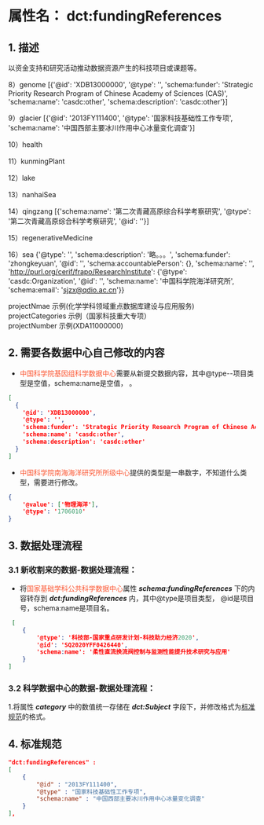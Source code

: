 # 属性名： dct:fundingReferences

## 1. 描述
以资金支持和研究活动推动数据资源产生的科技项目或课题等。




8）genome [{'@id': 'XDB13000000', '@type': '', 'schema:funder': 'Strategic Priority Research Program of Chinese Academy of Sciences (CAS)', 'schema:name': 'casdc:other', 'schema:description': 'casdc:other'}]

9）glacier  [{'@id': '2013FY111400', '@type': '国家科技基础性工作专项', 'schema:name': '中国西部主要冰川作用中心冰量变化调查'}]

10）health

11）kunmingPlant

12）lake

13）nanhaiSea
 
14）qingzang [{'schema:name': '第二次青藏高原综合科学考察研究', '@type': '第二次青藏高原综合科学考察研究', '@id': ''}]

15）regenerativeMedicine 

16）sea {'@type': '', 'schema:description': '略。。。', 'schema:funder': 'zhongkeyuan', '@id': '', 'schema:accountablePerson': {}, 'schema:name': '', 'http://purl.org/cerif/frapo/ResearchInstitute': {'@type': 'casdc:Organization', '@id': '', 'schema:name': '中国科学院海洋研究所', 'schema:email': 'sjzx@qdio.ac.cn'}}

projectNmae  示例(化学学科领域重点数据库建设与应用服务)     
projectCategories 示例（国家科技重大专项）      
projectNumber  示例(XDA11000000)      



## 2. 需要各数据中心自己修改的内容
  * <font color="#fc5531">中国科学院基因组科学数据中心</font>需要从新提交数据内容，其中@type--项目类型是空值，schema:name是空值，
  。
```json
[
  {
    '@id': 'XDB13000000', 
    '@type': '', 
    'schema:funder': 'Strategic Priority Research Program of Chinese Academy of Sciences (CAS)', 
    'schema:name': 'casdc:other', 
    'schema:description': 'casdc:other'
  }
]
 ``` 
   * <font color="#fc5531">中国科学院南海海洋研究所所级中心</font>提供的类型是一串数字，不知道什么类型，需要进行修改。
```json
{
	'@value': ['物理海洋'], 
	'@type': '1706010'
}
``` 

## 3. 数据处理流程
### 3.1 新收割来的数据-数据处理流程：
  * 将<font color="#fc5531">国家基础学科公共科学数据中心</font>属性 ___schema:fundingReferences___ 下的内容转存到 ___dct:fundingReferences___ 内，其中@type是项目类型， @id是项目号，schema:name是项目名。
```json
 [
    {
        '@type': '科技部-国家重点研发计划-科技助力经济2020', 
        '@id': 'SQ2020YFF0426440', 
        'schema:name': '柔性直流换流阀控制与监测性能提升技术研究与应用'
    }
]
 ``` 


### 3.2 科学数据中心的数据-数据处理流程：
1.将属性 ___category___ 中的数值统一存储在 ___dct:Subject___ 字段下，并修改格式为[标准规范](#jump1)的格式。

<a id="jump1"></a>
## 4. 标准规范
```json
"dct:fundingReferences" : 
[
    {
        "@id" : "2013FY111400",
        "@type" : "国家科技基础性工作专项",
        "schema:name" : "中国西部主要冰川作用中心冰量变化调查"
    }
],
``` 